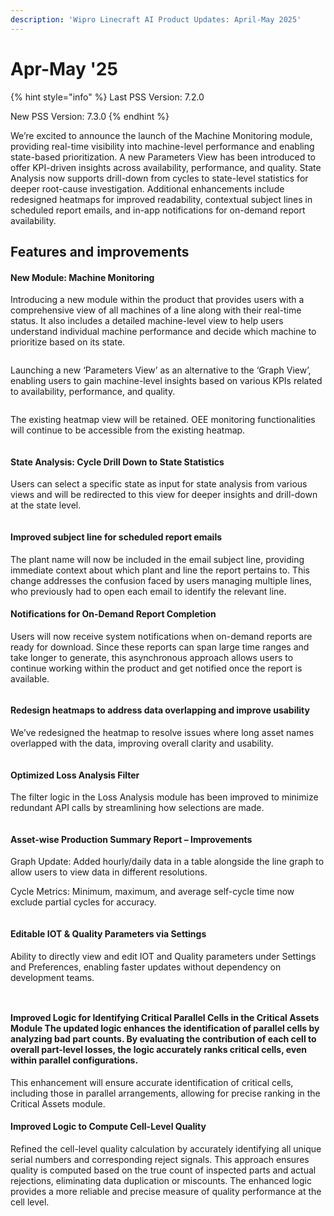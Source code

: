 ```yaml
---
description: 'Wipro Linecraft AI Product Updates: April-May 2025'
---
```


# Apr-May '25

{% hint style="info" %}
Last PSS Version: 7.2.0&#x20;

New PSS Version: 7.3.0&#x20;
{% endhint %}

We’re excited to announce the launch of the Machine Monitoring module, providing real-time visibility into machine-level performance and enabling state-based prioritization. A new Parameters View has been introduced to offer KPI-driven insights across availability, performance, and quality. State Analysis now supports drill-down from cycles to state-level statistics for deeper root-cause investigation. Additional enhancements include redesigned heatmaps for improved readability, contextual subject lines in scheduled report emails, and in-app notifications for on-demand report availability.

## Features and improvements

#### New Module: Machine Monitoring

Introducing a new module within the product that provides users with a comprehensive view of all machines of a line along with their real-time status. It also includes a detailed machine-level view to help users understand individual machine performance and decide which machine to prioritize based on its state.

<figure><img src="../.gitbook/assets/image (93).png" alt=""><figcaption></figcaption></figure>

Launching a new ‘Parameters View’ as an alternative to the ‘Graph View’, enabling users to gain machine-level insights based on various KPIs related to availability, performance, and quality.&#x20;

<figure><img src="../.gitbook/assets/image (94).png" alt=""><figcaption></figcaption></figure>

The existing heatmap view will be retained. OEE monitoring functionalities will continue to be accessible from the existing heatmap.

<figure><img src="../.gitbook/assets/image (95).png" alt=""><figcaption></figcaption></figure>

#### State Analysis: Cycle Drill Down to State Statistics

Users can select a specific state as input for state analysis from various views and will be redirected to this view for deeper insights and drill-down at the state level.

<figure><img src="../.gitbook/assets/image (96).png" alt=""><figcaption></figcaption></figure>

#### Improved subject line for scheduled report emails

The plant name will now be included in the email subject line, providing immediate context about which plant and line the report pertains to. This change addresses the confusion faced by users managing multiple lines, who previously had to open each email to identify the relevant line.

#### Notifications for On-Demand Report Completion

Users will now receive system notifications when on-demand reports are ready for download. Since these reports can span large time ranges and take longer to generate, this asynchronous approach allows users to continue working within the product and get notified once the report is available.

<figure><img src="../.gitbook/assets/image (97).png" alt=""><figcaption></figcaption></figure>

#### Redesign heatmaps to address data overlapping and improve usability

We’ve redesigned the heatmap to resolve issues where long asset names overlapped with the data, improving overall clarity and usability.

<figure><img src="../.gitbook/assets/image (98).png" alt=""><figcaption></figcaption></figure>

#### Optimized Loss Analysis Filter

The filter logic in the Loss Analysis module has been improved to minimize redundant API calls by streamlining how selections are made.

<figure><img src="../.gitbook/assets/image (99).png" alt=""><figcaption></figcaption></figure>

#### Asset-wise Production Summary Report – Improvements

Graph Update: Added hourly/daily data in a table alongside the line graph to allow users to view data in different resolutions.

Cycle Metrics: Minimum, maximum, and average self-cycle time now exclude partial cycles for accuracy.

<figure><img src="../.gitbook/assets/image (100).png" alt=""><figcaption></figcaption></figure>

#### Editable IOT & Quality Parameters via Settings

Ability to directly view and edit IOT and Quality parameters under Settings and Preferences, enabling faster updates without dependency on development teams.

<figure><img src="../.gitbook/assets/image (101).png" alt=""><figcaption></figcaption></figure>

<figure><img src="../.gitbook/assets/image (102).png" alt=""><figcaption></figcaption></figure>

#### Improved Logic for Identifying Critical Parallel Cells in the Critical Assets Module&#xD; The updated logic enhances the identification of parallel cells by analyzing bad part counts. By evaluating the contribution of each cell to overall part-level losses, the logic accurately ranks critical cells, even within parallel configurations.

This enhancement will ensure accurate identification of critical cells, including those in parallel arrangements, allowing for precise ranking in the Critical Assets module.

#### Improved Logic to Compute Cell-Level Quality

Refined the cell-level quality calculation by accurately identifying all unique serial numbers and corresponding reject signals. This approach ensures quality is computed based on the true count of inspected parts and actual rejections, eliminating data duplication or miscounts. The enhanced logic provides a more reliable and precise measure of quality performance at the cell level.
